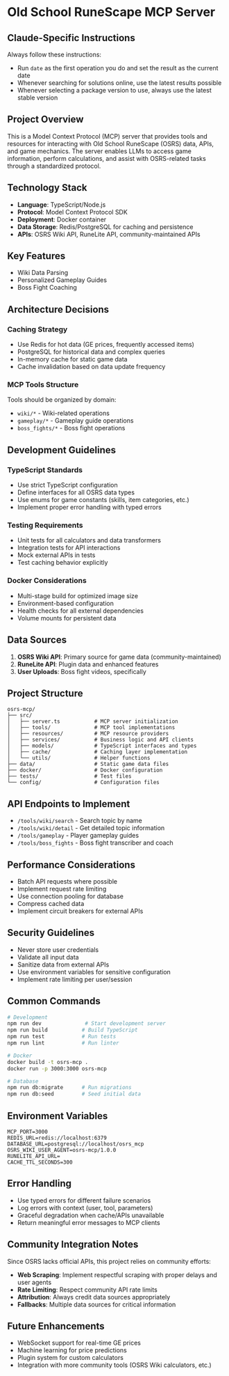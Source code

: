 # Old School RuneScape MCP Server

## Claude-Specific Instructions
Always follow these instructions:
- Run `date` as the first operation you do and set the result as the current date
- Whenever searching for solutions online, use the latest results possible
- Whenever selecting a package version to use, always use the latest stable version

## Project Overview
This is a Model Context Protocol (MCP) server that provides tools and resources for interacting with Old School RuneScape (OSRS) data, APIs, and game mechanics. The server enables LLMs to access game information, perform calculations, and assist with OSRS-related tasks through a standardized protocol.

## Technology Stack
- **Language**: TypeScript/Node.js
- **Protocol**: Model Context Protocol SDK
- **Deployment**: Docker container
- **Data Storage**: Redis/PostgreSQL for caching and persistence
- **APIs**: OSRS Wiki API, RuneLite API, community-maintained APIs

## Key Features
- Wiki Data Parsing
- Personalized Gameplay Guides
- Boss Fight Coaching

## Architecture Decisions

### Caching Strategy
- Use Redis for hot data (GE prices, frequently accessed items)
- PostgreSQL for historical data and complex queries
- In-memory cache for static game data
- Cache invalidation based on data update frequency

### MCP Tools Structure
Tools should be organized by domain:
- `wiki/*` - Wiki-related operations
- `gameplay/*` - Gameplay guide operations
- `boss_fights/*` - Boss fight operations

## Development Guidelines

### TypeScript Standards
- Use strict TypeScript configuration
- Define interfaces for all OSRS data types
- Use enums for game constants (skills, item categories, etc.)
- Implement proper error handling with typed errors

### Testing Requirements
- Unit tests for all calculators and data transformers
- Integration tests for API interactions
- Mock external APIs in tests
- Test caching behavior explicitly

### Docker Considerations
- Multi-stage build for optimized image size
- Environment-based configuration
- Health checks for all external dependencies
- Volume mounts for persistent data

## Data Sources
1. **OSRS Wiki API**: Primary source for game data (community-maintained)
2. **RuneLite API**: Plugin data and enhanced features
5. **User Uploads**: Boss fight videos, specifically

## Project Structure
```
osrs-mcp/
├── src/
│   ├── server.ts           # MCP server initialization
│   ├── tools/              # MCP tool implementations
│   ├── resources/          # MCP resource providers
│   ├── services/           # Business logic and API clients
│   ├── models/             # TypeScript interfaces and types
│   ├── cache/              # Caching layer implementation
│   └── utils/              # Helper functions
├── data/                   # Static game data files
├── docker/                 # Docker configuration
├── tests/                  # Test files
└── config/                 # Configuration files

```

## API Endpoints to Implement
- `/tools/wiki/search` - Search topic by name
- `/tools/wiki/detail` - Get detailed topic information
- `/tools/gameplay` - Player gameplay guides
- `/tools/boss_fights` - Boss fight transcriber and coach

## Performance Considerations
- Batch API requests where possible
- Implement request rate limiting
- Use connection pooling for database
- Compress cached data
- Implement circuit breakers for external APIs

## Security Guidelines
- Never store user credentials
- Validate all input data
- Sanitize data from external APIs
- Use environment variables for sensitive configuration
- Implement rate limiting per user/session

## Common Commands
```bash
# Development
npm run dev              # Start development server
npm run build           # Build TypeScript
npm run test            # Run tests
npm run lint            # Run linter

# Docker
docker build -t osrs-mcp .
docker run -p 3000:3000 osrs-mcp

# Database
npm run db:migrate      # Run migrations
npm run db:seed         # Seed initial data
```

## Environment Variables
```
MCP_PORT=3000
REDIS_URL=redis://localhost:6379
DATABASE_URL=postgresql://localhost/osrs_mcp
OSRS_WIKI_USER_AGENT=osrs-mcp/1.0.0
RUNELITE_API_URL=
CACHE_TTL_SECONDS=300
```

## Error Handling
- Use typed errors for different failure scenarios
- Log errors with context (user, tool, parameters)
- Graceful degradation when cache/APIs unavailable
- Return meaningful error messages to MCP clients

## Community Integration Notes
Since OSRS lacks official APIs, this project relies on community efforts:
- **Web Scraping**: Implement respectful scraping with proper delays and user agents
- **Rate Limiting**: Respect community API rate limits
- **Attribution**: Always credit data sources appropriately
- **Fallbacks**: Multiple data sources for critical information

## Future Enhancements
- WebSocket support for real-time GE prices
- Machine learning for price predictions
- Plugin system for custom calculators
- Integration with more community tools (OSRS Wiki calculators, etc.)

